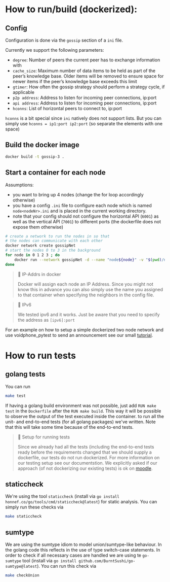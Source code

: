 # How to run/build (dockerized):

## Config
Configuration is done via the `gossip` section of a `ini` file.

Currently we support the following parameters:
- `degree`: Number of peers the current peer has to exchange information with
- `cache_size`: Maximum number of data items to be held as part of the peer’s knowledge base. Older items will be removed to ensure space for newer items if the peer’s knowledge base exceeds this limit
- `gtimer`: How often the gossip strategy should perform a strategy cycle, if applicable
- `p2p address`: Address to listen for incoming peer connections, ip:port
- `api address`: Address to listen for incoming peer connections, ip:port
- `hconns`: List of horizontal peers to connect to, ip:port

`hconns` is a bit special since `ini` natively does not support lists. But you
can simply use `hconns = ip1:port ip2:port` (so separate the elements with
one space)

## Build the docker image

```bash
docker build -t gossip-3 .
```

## Start a container for each node

Assumptions:
- you want to bring up 4 nodes (change the for loop accordingly otherwise)
- you have a config `.ini` file to configure each node which is named `node<nodeNr>.ini` and is placed in the current working directory.
- note that your config should not configure the horizontal API (`6001`) as well as the vertical API (`7001`) to different ports (the dockerfile does not expose them otherwise)

```bash
# create a network to run the nodes in so that
# the nodes can communicate with each other
docker network create gossipNet
# start the nodes 0 to 3 in the background
for node in 0 1 2 3 ; do
    docker run --network gossipNet -d --name "node${node}" -v "$(pwd)/node${node}.ini":/config.ini -p $(( 7000+node )):7001 -p $(( 6000+node )):6001 gossip-3 -c /config.ini
done
```

> 📝 IP-Addrs in docker
>
> Docker will assign each node an IP Address. Since you might not know this in
> advance you can also simply use the name you assigned to that container when
> specifying the neighbors in the config file.

> 📝 IPv6
>
> We tested ipv6 and it works. Just be aware that you need to specify the
> address as `[ipv6]:port`

For an example on how to setup a simple dockerized two node network and use
voidphone_pytest to send an announcement see our small
[tutorial](tutorial/README.md).

# How to run tests
## golang tests
You can run
```bash
make test
```

If having a golang build environment was not possible, just add `RUN make test` in the `Dockerfile` after the `RUN make build`. This way it will be possible to observe the output of the test executed inside the container.
to run all the unit- and end-to-end tests (for all golang
packages) we've written. Note that this will take some time because of the
end-to-end tests.

> 📝 Setup for running tests
>
> Since we already had all the tests (including the end-to-end tests ready
> before the requirements changed that we should supply a dockerfile, our tests
> do not run dockerized. For more information on our testing setup see our
> documentstion.
> We explicitly asked if our approach (of not dockerizing our existing tests) is
> ok on [moodle](https://www.moodle.tum.de/mod/forum/discuss.php?d=509959).

## staticcheck
We're using the tool `staticcheck` (install via `go install
honnef.co/go/tools/cmd/staticcheck@latest`) for static analysis. You can simply
run these checks via
```bash
make staticcheck
```

## sumtype
We are using the sumtype idiom to model union/sumtype-like behaviour. In the
golang code this reflects in the use of type switch-case statements. In order to
check if all necessary cases are handled we are using te `go-sumtype` tool
(install via `go install github.com/BurntSushi/go-sumtype@latest`). You can run
this check via

```bash
make checkUnion
````
